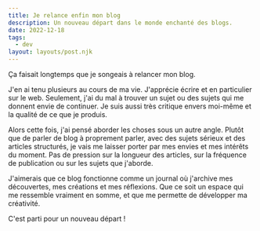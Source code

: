 ```yaml
---
title: Je relance enfin mon blog
description: Un nouveau départ dans le monde enchanté des blogs.
date: 2022-12-18
tags:
  - dev
layout: layouts/post.njk
---
```


Ça faisait longtemps que je songeais à relancer mon blog.

J'en ai tenu plusieurs au cours de ma vie. J'apprécie écrire et en particulier sur le web.
Seulement, j'ai du mal à trouver un sujet ou des sujets qui me donnent envie de continuer.
Je suis aussi très critique envers moi-même et la qualité de ce que je produis.

Alors cette fois, j'ai pensé aborder les choses sous un autre angle.
Plutôt que de parler de blog à proprement parler, avec des sujets sérieux et des articles structurés, je vais me laisser porter par mes envies et mes intérêts du moment.
Pas de pression sur la longueur des articles, sur la fréquence de publication ou sur les sujets que j'aborde.

J'aimerais que ce blog fonctionne comme un journal où j'archive mes découvertes, mes créations et mes réflexions.
Que ce soit un espace qui me ressemble vraiment en somme, et que me permette de développer ma créativité.

C'est parti pour un nouveau départ !


